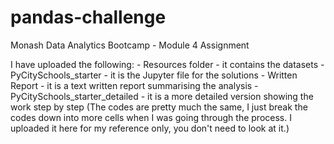 # pandas-challenge
Monash Data Analytics Bootcamp - Module 4 Assignment 

I have uploaded the following:
    - Resources folder - it contains the datasets
    - PyCitySchools_starter - it is the Jupyter file for the solutions
    - Written Report - it is a text written report summarising the analysis
    - PyCitySchools_starter_detailed - it is a more detailed version showing the work step by step (The codes are pretty much the same, I just break the codes down into more cells when I was going through the process. I uploaded it here for my reference only, you don't need to look at it.)